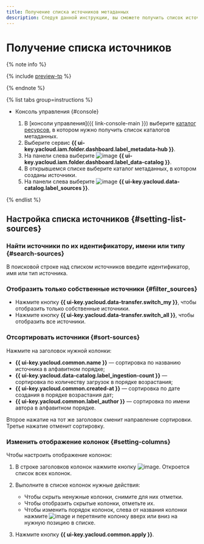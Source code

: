 ```yaml
---
title: Получение списка источников метаданных
description: Следуя данной инструкции, вы сможете получить список источников метаданных в {{ data-catalog-full-name }}.
---
```


# Получение списка источников


{% note info %}

{% include [preview-tp](../../../_includes/preview-tp.md) %}

{% endnote %}


{% list tabs group=instructions %}

- Консоль управления {#console}

    1. В [консоли управления]({{ link-console-main }}) выберите [каталог ресурсов](../../../resource-manager/concepts/resources-hierarchy.md#folder), в котором нужно получить список каталогов метаданных.
    1. Выберите сервис **{{ ui-key.yacloud.iam.folder.dashboard.label_metadata-hub }}**.
    1. На панели слева выберите ![image](../../../_assets/console-icons/folder-magnifier.svg) **{{ ui-key.yacloud.iam.folder.dashboard.label_data-catalog }}**.
    1. В открывшемся списке выберите каталог метаданных, в котором созданы источники.
    1. На панели слева выберите ![image](../../../_assets/console-icons/cloud-arrow-up-in.svg) **{{ ui-key.yacloud.data-catalog.label_sources }}**.

{% endlist %}

## Настройка списка источников {#setting-list-sources}

### Найти источники по их идентификатору, имени или типу {#search-sources}

В поисковой строке над списком источников введите идентификатор, имя или тип источника.

### Отобразить только собственные источники {#filter_sources}

* Нажмите кнопку **{{ ui-key.yacloud.data-transfer.switch_my }}**, чтобы отобразить только собственные источники.
* Нажмите кнопку **{{ ui-key.yacloud.data-transfer.switch_all }}**, чтобы отобразить все источники.

### Отсортировать источники {#sort-sources}

Нажмите на заголовок нужной колонки:

* **{{ ui-key.yacloud.common.name }}** — сортировка по названию источника в алфавитном порядке;
* **{{ ui-key.yacloud.data-catalog.label_ingestion-count }}** — сортировка по количеству загрузок в порядке возрастания;
* **{{ ui-key.yacloud.common.created-at }}** — сортировка по дате создания в порядке возрастания дат;
* **{{ ui-key.yacloud.common.label_author }}** — сортировка по имени автора в алфавитном порядке.

Второе нажатие на тот же заголовок сменит направление сортировки. Третье нажатие отменит сортировку.

### Изменить отображение колонок {#setting-columns}

Чтобы настроить отображение колонок:

1. В строке заголовков колонок нажмите кнопку ![image](../../../_assets/console-icons/gear.svg). Откроется список всех колонок.
1. Выполните в списке колонок нужные действия:

    * Чтобы скрыть ненужные колонки, снимите для них отметки.
    * Чтобы отобразить скрытые колонки, отметьте их.
    * Чтобы изменить порядок колонок, слева от названия колонки нажмите ![image](../../../_assets/console-icons/grip.svg) и перетяните колонку вверх или вниз на нужную позицию в списке.

1. Нажмите кнопку **{{ ui-key.yacloud.common.apply }}**.
